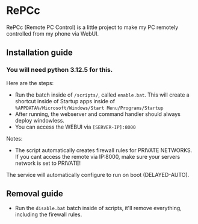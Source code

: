 # RePCc
RePCc (Remote PC Control) is a little project to make my PC remotely controlled from my phone via WebUI.


## Installation guide

### You will need python 3.12.5 for this.

Here are the steps:
- Run the batch inside of `/scripts/`, called `enable.bat`. This will create a shortcut inside of Startup apps inside of `%APPDATA%/Microsoft/Windows/Start Menu/Programs/Startup`
- After running, the webserver and command handler should always deploy windowless.
- You can access the WEBUI via `[SERVER-IP]:8000`

Notes:
- The script automatically creates firewall rules for PRIVATE NETWORKS. If you cant access the remote via IP:8000, make sure your servers network is set to PRIVATE!


The service will automatically configure to run on boot (DELAYED-AUTO).

## Removal guide

- Run the `disable.bat` batch inside of scripts, it'll remove everything, including the firewall rules.

